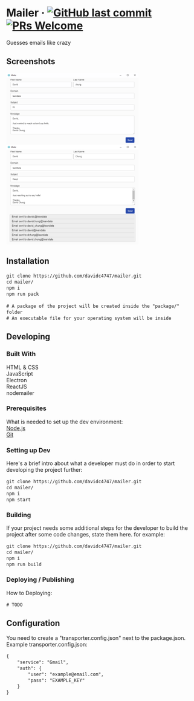 # Mailer &middot; [![GitHub last commit](https://img.shields.io/github/last-commit/davidc4747/mailer.svg)](https://github.com/davidc4747/mailer) [![PRs Welcome](https://img.shields.io/badge/PRs-welcome-brightgreen.svg)](https://github.com/davidc4747/mailer/pulls)

Guesses emails like crazy

## Screenshots

<img src="demos/shot1.png" alt="Example1" width="350" style="float: left;">
<img src="demos/shot3.png" alt="Example2" width="350" style="">    

## Installation

```shell
git clone https://github.com/davidc4747/mailer.git
cd mailer/
npm i
npm run pack

# A package of the project will be created inside the "package/" folder
# An executable file for your operating system will be inside

```

## Developing

### Built With
HTML & CSS  
JavaScript  
Electron  
ReactJS  
nodemailer  

### Prerequisites
What is needed to set up the dev environment:  
[Node.js](https://nodejs.org/en/)  
[Git](https://git-scm.com/)  


### Setting up Dev

Here's a brief intro about what a developer must do in order to start developing
the project further:

```shell
git clone https://github.com/davidc4747/mailer.git
cd mailer/
npm i
npm start
```

### Building

If your project needs some additional steps for the developer to build the
project after some code changes, state them here. for example:

```shell
git clone https://github.com/davidc4747/mailer.git
cd mailer/
npm i
npm run build
```

### Deploying / Publishing

How to Deploying: 

```shell
# TODO
```

## Configuration

You need to create a "transporter.config.json" next to the package.json.  
Example transporter.config.json:  

```shell
{
	"service": "Gmail",
	"auth": {
		"user": "example@email.com",
		"pass": "EXAMPLE_KEY"
	}
}
```
